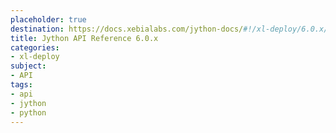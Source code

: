 ```yaml
---
placeholder: true
destination: https://docs.xebialabs.com/jython-docs/#!/xl-deploy/6.0.x/
title: Jython API Reference 6.0.x
categories:
- xl-deploy
subject:
- API
tags:
- api
- jython
- python
---
```

